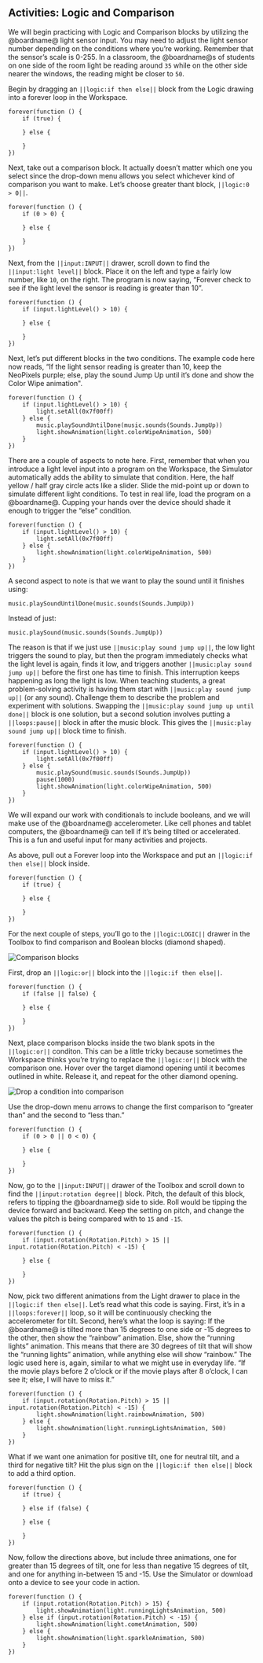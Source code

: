 ## Activities: Logic and Comparison

We will begin practicing with Logic and Comparison blocks by utilizing the @boardname@ light sensor input. You may need to adjust the light sensor number depending on the conditions where you’re working. Remember that the sensor’s scale is 0-255. In a classroom, the @boardname@s of students on one side of the room light be reading around `35` while on the other side nearer the windows, the reading might be closer to `50`.

Begin by dragging an ``||logic:if then else||`` block from the Logic drawing into a forever loop in the Workspace.

```blocks
forever(function () {
    if (true) {
    	
    } else {
    	
    }
})
```

Next, take out a comparison block. It actually doesn’t matter which one you select since the drop-down menu allows you select whichever kind of comparison you want to make. Let’s choose greater thant block, ``||logic:0 > 0||``.

```blocks
forever(function () {
    if (0 > 0) {
    	
    } else {
    	
    }
})
```

Next, from the ``||input:INPUT||`` drawer, scroll down to find the ``||input:light level||`` block. Place it on the left and type a fairly low number, like `10`, on the right. The program is now saying, “Forever check to see if the light level the sensor is reading is greater than 10”.

```blocks
forever(function () {
    if (input.lightLevel() > 10) {
    	
    } else {
    	
    }
})
```

Next, let’s put different blocks in the two conditions. The example code here now reads, “If the light sensor reading is greater than 10, keep the NeoPixels purple; else, play the sound Jump Up until it’s done and show the Color Wipe animation".

```blocks
forever(function () {
    if (input.lightLevel() > 10) {
        light.setAll(0x7f00ff)
    } else {
        music.playSoundUntilDone(music.sounds(Sounds.JumpUp))
        light.showAnimation(light.colorWipeAnimation, 500)
    }
})
```

There are a couple of aspects to note here. First, remember that when you introduce a light level input into a program on the Workspace, the Simulator automatically adds the ability to simulate that condition. Here, the half yellow / half gray circle acts like a slider. Slide the mid-point up or down to simulate different light conditions. To test in real life, load the program on a @boardname@. Cupping your hands over the device should shade it enough to trigger the “else” condition.

```sim
forever(function () {
    if (input.lightLevel() > 10) {
        light.setAll(0x7f00ff)
    } else {
        light.showAnimation(light.colorWipeAnimation, 500)
    }
})
```

A second aspect to note is that we want to play the sound until it finishes using:

```block
music.playSoundUntilDone(music.sounds(Sounds.JumpUp))
```
Instead of just:

```block
music.playSound(music.sounds(Sounds.JumpUp))
```

The reason is that if we just use ``||music:play sound jump up||``, the low light triggers the sound to play, but then the program immediately checks what the light level is again, finds it low, and triggers another ``||music:play sound jump up||`` before the first one has time to finish. This interruption keeps happening as long the light is low. When teaching students, a great problem-solving activity is having them start with ``||music:play sound jump up||`` (or any sound). Challenge them to describe the problem and experiment with solutions. Swapping the ``||music:play sound jump up until done||`` block is one solution, but a second solution involves putting a ``||loops:pause||`` block in after the music block. This gives the ``||music:play sound jump up||`` block time to finish.

```blocks
forever(function () {
    if (input.lightLevel() > 10) {
        light.setAll(0x7f00ff)
    } else {
        music.playSound(music.sounds(Sounds.JumpUp))
        pause(1000)
        light.showAnimation(light.colorWipeAnimation, 500)
    }
})
```

We will expand our work with conditionals to include booleans, and we will make use of the @boardname@ accelerometer. Like cell phones and tablet computers, the @boardname@ can tell if it’s being tilted or accelerated. This is a fun and useful input for many activities and projects.

As above, pull out a Forever loop into the Workspace and put an ``||logic:if then else||`` block inside. 

```blocks
forever(function () {
    if (true) {
    	
    } else {
    	
    }
})
```

For the next couple of steps, you’ll go to the ``||logic:LOGIC||`` drawer in the Toolbox to find comparison and Boolean blocks (diamond shaped). 

![Comparison blocks](/static/courses/making/coding/comparison-blocks-dual.jpg)

First, drop an ``||logic:or||`` block into the ``||logic:if then else||``.

```blocks
forever(function () {
    if (false || false) {
    	
    } else {
    	
    }
})
```

Next, place comparison blocks inside the two blank spots in the ``||logic:or||`` conditon. This can be a little tricky because sometimes the Workspace thinks you’re trying to replace the ``||logic:or||`` block with the comparison one. Hover over the target diamond opening until it becomes outlined in white. Release it, and repeat for the other diamond opening. 

![Drop a condition into comparison](/static/courses/making/coding/dropin-condition.gif)

Use the drop-down menu arrows to change the first comparison to “greater than” and the second to “less than.” 

```blocks
forever(function () {
    if (0 > 0 || 0 < 0) {
    	
    } else {
    	
    }
})
```

Now, go to the ``||input:INPUT||`` drawer of the Toolbox and scroll down to find the ``||input:rotation degree||`` block. Pitch, the default of this block, refers to tipping the @boardname@ side to side. Roll would be tipping the device forward and backward. Keep the setting on pitch, and change the values the pitch is being compared with to `15` and `-15`. 

```blocks
forever(function () {
    if (input.rotation(Rotation.Pitch) > 15 || input.rotation(Rotation.Pitch) < -15) {
    	
    } else {
    	
    }
})
```

Now, pick two different animations from the Light drawer to place in the ``||logic:if then else||``. Let’s read what this code is saying. First, it’s in a ``||loops:forever||`` loop, so it will be continuously checking the accelerometer for tilt. Second, here’s what the loop is saying: If the @boardname@ is tilted more than 15 degrees to one side or -15 degrees to the other, then show the “rainbow” animation. Else, show the “running lights” animation. This means that there are 30 degrees of tilt that will show the “running lights” animation, while anything else will show “rainbow.” The logic used here is, again, similar to what we might use in everyday life. “If the movie plays before 2 o’clock or if the movie plays after 8 o’clock, I can see it; else, I will have to miss it.”

```blocks
forever(function () {
    if (input.rotation(Rotation.Pitch) > 15 || input.rotation(Rotation.Pitch) < -15) {
        light.showAnimation(light.rainbowAnimation, 500)
    } else {
        light.showAnimation(light.runningLightsAnimation, 500)
    }
})
```

What if we want one animation for positive tilt, one for neutral tilt, and a third for negative tilt? Hit the plus sign on the ``||logic:if then else||`` block to add a third option. 

```blocks
forever(function () {
    if (true) {
    	
    } else if (false) {
    	
    } else {
    	
    }
})
```

Now, follow the directions above, but include three animations, one for greater than 15 degrees of tilt, one for less than negative 15 degrees of tilt, and one for anything in-between 15 and -15. Use the Simulator or download onto a device to see your code in action.

```blocks
forever(function () {
    if (input.rotation(Rotation.Pitch) > 15) {
        light.showAnimation(light.runningLightsAnimation, 500)
    } else if (input.rotation(Rotation.Pitch) < -15) {
        light.showAnimation(light.cometAnimation, 500)
    } else {
        light.showAnimation(light.sparkleAnimation, 500)
    }
})
```
